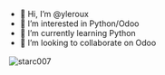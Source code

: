 - 👋 Hi, I’m @yleroux
- 👀 I’m interested in Python/Odoo
- 🌱 I’m currently learning Python
- 💞️ I’m looking to collaborate on Odoo


<!---
yleroux/yleroux is a ✨ special ✨ repository because its `README.md` (this file) appears on your GitHub profile.
You can click the Preview link to take a look at your changes.
--->

<p>&nbsp;<img align="center" src="https://github-readme-stats.vercel.app/api?username=yleroux&show_icons=true&locale=en" alt="starc007" /></p>
